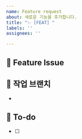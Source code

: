 ```yaml
---
name: Feature request
about: 새로운 기능을 추가합니다.
title: "✨ [FEAT] "
labels: ''
assignees: ''

---
```


## 🥑 Feature Issue


## 🥑 작업 브랜치
- 

## 📝 To-do
- [ ]
